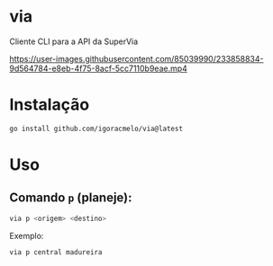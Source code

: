 # via
Cliente CLI para a API da SuperVia

https://user-images.githubusercontent.com/85039990/233858834-9d564784-e8eb-4f75-8acf-5cc7110b9eae.mp4

# Instalação
```sh
go install github.com/igoracmelo/via@latest
```

# Uso

## Comando `p` (planeje):
```sh
via p <origem> <destino>
```

Exemplo:
```sh
via p central madureira
```
